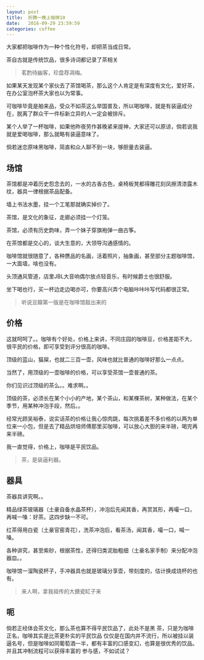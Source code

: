 ```yaml
---
layout: post
title:  折腾一晚上咖啡10
date:   2016-09-29 23:59:59
categories: coffee
---
```


大家都把咖啡作为一种个性化符号，却把茶当成日常。

茶自古就是传统饮品，很多诗词都记录了茶相关

> 茗酌待幽客，珍盘荐凋梅。

如果某天发现某个家伙去了茶馆喝茶，那么这个人肯定是有深度有文化，爱好茶，在办公室泡杯茶大家也以为常事。

可咖啡毕竟是舶来品，受众不如茶这么举国普及，所以喝咖啡，就是有装逼成分在，脱离了群众干一件标新立异的人一定会被排斥。

某个人举了一杯咖啡，如果他昨夜劳作甚晚紧来提神，大家还可以原谅，倘若说我就是爱喝咖啡，那么就略有装逼意味了。

倘若迷恋原味黑咖啡，简直和众人聊不到一块，够胆量去装逼。

## 场馆

茶馆都是冲着历史怨念去的，一水的古香古色，桌椅板凳都得雕花刻凤擦清漆露木纹，器具一律根据茶品配备。

墙上书法水墨，挂一个工笔那就确实掉价了。

茶馆，是文化的象征，走廊必须挂一个灯笼。

茶馆，必须有历史韵味，弄一个妹子穿旗袍弹一曲古筝。

在茶馆都是交心的，谈大生意的，大领导沟通感情的。

咖啡馆就很随意了，各种赝品的名画，活着照片，抽象画，甚至部分主题咖啡馆，一大面墙，啥也没有。

头顶通风管道，店里JBL大音响偶尔放点轻音乐，有时候爵士也很舒服。

坐下喝也行，买一杯边走边喝亦可，你要高兴弄个电脑咔咔咔写代码都很正常。

> 听说豆瓣第一版是在咖啡馆敲出来的

## 价格

这就呵呵了。。咖啡有个好处，价格上来讲，不同庄园的咖啡豆，价格差距不大，很平民的价格，即可享受到评分很高的咖啡。

顶级的蓝山，猫屎，也就二三百一壶，风味也就比普通的咖啡好那么一点点。

当然了，用顶级的一壶咖啡的价格，可以享受茶馆一壶普通的茶。

你们见识过顶级的茶么。。难求啊。。

顶级的茶，必须长在某个小小的产地，某个茶山，和某棵茶树，某种做法，在某个季节，用某种冲泡手段，然后。。

经常光顾吴裕泰，说实话茶的价格让我心惊肉跳，每次挑着差不多价格的以两为单位来一小包，但是去了精品烘培师傅那里买咖啡，可以放心大胆的来半磅，喝完再来半磅。

我一直觉得，价格上，咖啡是平民饮品。

> 茶，是装逼利器。

## 器具

茶器具讲究啊。。

精品绿茶玻璃器（土豪自备水晶茶杯），冲泡后先闻其香，再赏其形，再嘬一口，再喊一嗓：好茶。这四步缺一不可。

红茶得用白瓷（土豪官窑青花），洗茶冲泡后，看茶汤，闻其香，嘬一口，喊一嗓。

各种讲究，甚至紫砂，根据茶性，还得归类泥胎粗细（土豪名家手制）来分配冲泡器皿。。

咖啡馆一溜陶瓷杯子，手冲器具也就是玻璃分享壶，带刻度的，估计换成烧杯的也有。

> 来人啊，拿我祖传的大搪瓷缸子来

## 呃

倘若正经体会茶文化，那么茶也算不得平民饮品了，此处不是黑 茶，只是为咖啡正名，咖啡其实是比茶更朴实的平民饮品
仅仅是在国内并不流行，所以被挂以装逼名号，但是咖啡如同葡萄酒一半，都有丰富的口感变幻，也算是很优秀的饮品。并且其冲制流程可以获得丰富的
参与感，不如试试？















